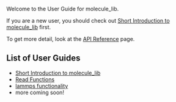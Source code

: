 Welcome to the User Guide for molecule_lib. 

If you are a new user, you should check out [Short Introduction to molecule_lib](short_intro.md) first.

To get more detail, look at the [API Reference](../reference/index.md) page.

## List of User Guides

* [Short Introduction to molecule_lib](short_intro.md)
* [Read Functions](read_functions.md)
* [lammps functionality](lammps.md)
* more coming soon!
